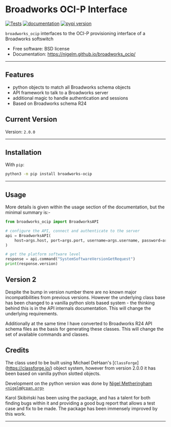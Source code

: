 # Broadworks OCI-P Interface

[![Tests](https://github.com/nigelm/broadworks_ocip/workflows/Tests/badge.svg)](https://github.com/nigelm/broadworks_ocip/actions?workflow=Tests)
[![documentation](https://img.shields.io/badge/docs-mkdocs%20material-blue.svg?style=flat)](https://nigelm.github.io/broadworks_ocip/)
[![pypi version](https://img.shields.io/pypi/v/broadworks_ocip.svg)](https://pypi.python.org/pypi/broadworks_ocip)

`broadworks_ocip` interfaces to the OCI-P provisioning interface of a Broadworks softswitch


- Free software: BSD license
- Documentation: https://nigelm.github.io/broadworks_ocip/

----

## Features

- python objects to match all Broadworks schema objects
- API framework to talk to a Broadworks server
- additional magic to handle authentication and sessions
- Based on Broadworks schema R24

## Current Version

Version: `2.0.0`

----

## Installation

With `pip`:
```bash
python3 -m pip install broadworks-ocip
```

----

## Usage

More details is given within the usage section of the documentation, but the
minimal summary is:-

```python
from broadworks_ocip import BroadworksAPI

# configure the API, connect and authenticate to the server
api = BroadworksAPI(
    host=args.host, port=args.port, username=args.username, password=args.password,
)

# get the platform software level
response = api.command("SystemSoftwareVersionGetRequest")
print(response.version)
```

## Version 2

Despite the bump in version number there are no known major incompatibilities
from previous versions.  However the underlying class base has been changed
to a vanilla python slots based system - the thinking behind this is in the
API internals documentation.  This will change the underlying requirements.

Additionally at the same time I have converted to Broadworks R24 API schema
files as the basis for generating these classes.  This will change the set of
available commands and classes.


## Credits

The class used to be built using Michael DeHaan's [`ClassForge`]
(https://classforge.io/) object system, however from version 2.0.0 it has
been based on vanilla python slotted objects.

Development on the python version was done by
[Nigel Metheringham `<nigelm@cpan.org>`](https://github.com/nigelm/)

Karol Skibiński has been using the package, and has a talent for both finding
bugs within it and providing a good bug report that allows a test case and fix
to be made.  The package has been immensely improved by this work.

----
